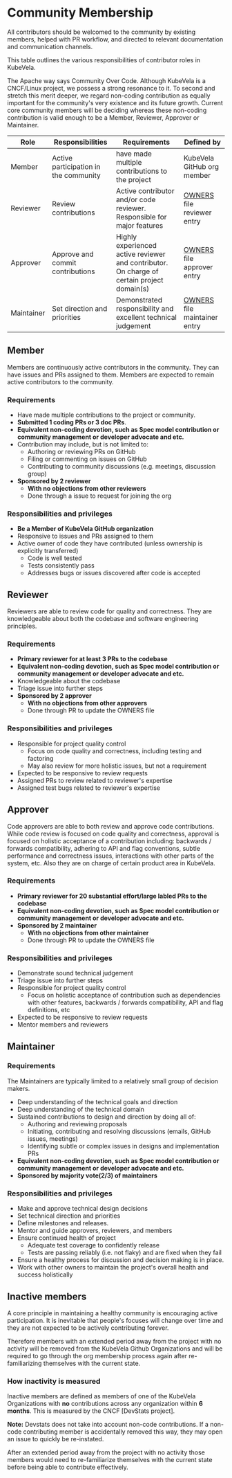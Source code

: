 # Community Membership

All contributors should be welcomed to the community by existing members, helped with PR workflow, and directed to relevant documentation and communication channels.

This table outlines the various responsibilities of contributor roles in
KubeVela.

The Apache way says Community Over Code. Although KubeVela is a CNCF/Linux project, we possess a strong resonance to it. To second and stretch this merit deeper, we regard non-coding contribution as equally important for the community's very existence and its future growth. Current core community members will be deciding whereas these non-coding contribution is valid enough to be a Member, Reviewer, Approver or Maintainer.

| Role | Responsibilities | Requirements | Defined by |
| -----| ---------------- | ------------ | -------|
| Member | Active participation in the community | have made multiple contributions to the project | KubeVela GitHub org member|
| Reviewer | Review contributions |  Active contributor and/or code reviewer. Responsible for major features | [OWNERS](./OWNERS.md#reviewers) file reviewer entry |
| Approver | Approve and commit contributions | Highly experienced active reviewer and contributor. On charge of certain project domain(s) | [OWNERS](./OWNERS.md#approvers) file approver entry|
| Maintainer | Set direction and priorities | Demonstrated responsibility and excellent technical judgement | [OWNERS](./OWNERS.md#maintainers) file maintainer entry |

## Member
Members are continuously active contributors in the community. They can have issues and PRs assigned to them. Members are expected to remain active contributors to the community.

### Requirements
- Have made multiple contributions to the project or community.
- **Submitted 1 coding PRs or 3 doc PRs**.
- **Equivalent non-coding devotion, such as Spec model contribution or community management or developer advocate and etc.**
- Contribution may include, but is not limited to:
   - Authoring or reviewing PRs on GitHub
   - Filing or commenting on issues on GitHub
   - Contributing to community discussions (e.g. meetings, discussion group)
- **Sponsored by 2 reviewer**
   - **With no objections from other reviewers**
   - Done through a issue to request for joining the org

### Responsibilities and privileges
- **Be a Member of KubeVela GitHub organization**
- Responsive to issues and PRs assigned to them
- Active owner of code they have contributed (unless ownership is explicitly transferred)
   - Code is well tested
   - Tests consistently pass
   - Addresses bugs or issues discovered after code is accepted

## Reviewer
Reviewers are able to review code for quality and correctness. They are knowledgeable about both the codebase and software engineering principles.
### Requirements
- **Primary reviewer for at least 3 PRs to the codebase**
- **Equivalent non-coding devotion, such as Spec model contribution or community management or developer advocate and etc.**
- Knowledgeable about the codebase
- Triage issue into further steps
- **Sponsored by 2 approver**
   - **With no objections from other approvers**
   - Done through PR to update the OWNERS file

### Responsibilities and privileges
- Responsible for project quality control
   - Focus on code quality and correctness, including testing and factoring
   - May also review for more holistic issues, but not a requirement
- Expected to be responsive to review requests
- Assigned PRs to review related to reviewer's expertise
- Assigned test bugs related to reviewer's expertise

## Approver
Code approvers are able to both review and approve code contributions. While code review is focused on code quality and correctness, approval is focused on holistic acceptance of a contribution including: backwards / forwards compatibility, adhering to API and flag conventions, subtle performance and correctness issues, interactions with other parts of the system, etc.
Also they are on charge of certain product area in KubeVela.

### Requirements
- **Primary reviewer for 20 substantial effort/large labled PRs to the codebase**
- **Equivalent non-coding devotion, such as Spec model contribution or community management or developer advocate and etc.**
- **Sponsored by 2 maintainer**
   - **With no objections from other maintainer**
   - Done through PR to update the OWNERS file

### Responsibilities and privileges
- Demonstrate sound technical judgement
- Triage issue into further steps
- Responsible for project quality control
   - Focus on holistic acceptance of contribution such as dependencies with other features, backwards / forwards compatibility, API and flag definitions, etc
- Expected to be responsive to review requests
- Mentor members and reviewers

## Maintainer
### Requirements
The Maintainers are typically limited to a relatively small group of decision makers.
- Deep understanding of the technical goals and direction
- Deep understanding of the technical domain
- Sustained contributions to design and direction by doing all of:
   - Authoring and reviewing proposals
   - Initiating, contributing and resolving discussions (emails, GitHub issues, meetings)
   - Identifying subtle or complex issues in designs and implementation PRs
- **Equivalent non-coding devotion, such as Spec model contribution or community management or developer advocate and etc.**
- **Sponsored by majority vote(2/3) of maintainers**

### Responsibilities and privileges
- Make and approve technical design decisions
- Set technical direction and priorities
- Define milestones and releases.
- Mentor and guide approvers, reviewers, and members
- Ensure continued health of project
   - Adequate test coverage to confidently release
   - Tests are passing reliably (i.e. not flaky) and are fixed when they fail
- Ensure a healthy process for discussion and decision making is in place.
- Work with other owners to maintain the project's overall health and success holistically

## Inactive members

A core principle in maintaining a healthy community is encouraging active
participation. It is inevitable that people's focuses will change over time and
they are not expected to be actively contributing forever.

Therefore members with an extended period away from the project with no activity
will be removed from the KubeVela Github Organizations and will be required to
go through the org membership process again after re-familiarizing themselves
with the current state.


### How inactivity is measured

Inactive members are defined as members of one of the KubeVela Organizations
with **no** contributions across any organization within **6 months**. This is
measured by the CNCF [DevStats project].

**Note:** Devstats does not take into account non-code contributions. If a
non-code contributing member is accidentally removed this way, they may open an
issue to quickly be re-instated.

After an extended period away from the project with no activity
those members would need to re-familiarize themselves with the current state
before being able to contribute effectively.

